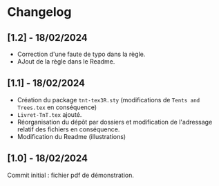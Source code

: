 # Changelog

## [1.2] - 18/02/2024

- Correction d'une faute de typo dans la règle.
- AJout de la règle dans le Readme.

## [1.1] - 18/02/2024

- Création du package `tnt-tex3R.sty` (modifications de `Tents and Trees.tex` en conséquence)
- `Livret-TnT.tex` ajouté.
- Réorganisation du dépôt par dossiers et modification de l'adressage relatif des fichiers en conséquence.
- Modification du Readme (illustrations)


## [1.0] - 18/02/2024

Commit initial : fichier pdf de démonstration.